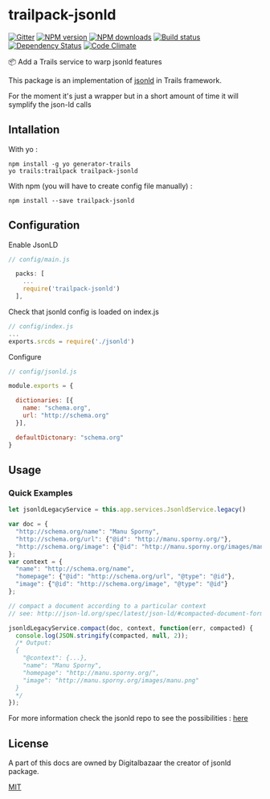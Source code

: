 # trailpack-jsonld
[![Gitter][gitter-image]][gitter-url]
[![NPM version][npm-image]][npm-url]
[![NPM downloads][npm-download]][npm-url]
[![Build status][ci-image]][ci-url]
[![Dependency Status][daviddm-image]][daviddm-url]
[![Code Climate][codeclimate-image]][codeclimate-url]

:package: Add a Trails service to warp jsonld features

This package is an implementation of [jsonld](https://github.com/digitalbazaar/jsonld.js) in Trails framework.

For the moment it's just a wrapper but in a short amount of time it will symplify the json-ld calls

## Intallation
With yo : 

```
npm install -g yo generator-trails
yo trails:trailpack trailpack-jsonld
```

With npm (you will have to create config file manually) :
 
`npm install --save trailpack-jsonld`

## Configuration
Enable JsonLD
```js
// config/main.js

  packs: [
    ...
    require('trailpack-jsonld')
  ],
```
Check that jsonld config is loaded on index.js
```js
// config/index.js
...
exports.srcds = require('./jsonld')
```

Configure
```js
// config/jsonld.js

module.exports = {

  dictionaries: [{
    name: "schema.org",
    url: "http://schema.org"
  }],

  defaultDictonary: "schema.org"
}

```


## Usage



### Quick Examples

```js
let jsonldLegacyService = this.app.services.JsonldService.legacy()

var doc = {
  "http://schema.org/name": "Manu Sporny",
  "http://schema.org/url": {"@id": "http://manu.sporny.org/"},
  "http://schema.org/image": {"@id": "http://manu.sporny.org/images/manu.png"}
};
var context = {
  "name": "http://schema.org/name",
  "homepage": {"@id": "http://schema.org/url", "@type": "@id"},
  "image": {"@id": "http://schema.org/image", "@type": "@id"}
};

// compact a document according to a particular context
// see: http://json-ld.org/spec/latest/json-ld/#compacted-document-form

jsonldLegacyService.compact(doc, context, function(err, compacted) {
  console.log(JSON.stringify(compacted, null, 2));
  /* Output:
  {
    "@context": {...},
    "name": "Manu Sporny",
    "homepage": "http://manu.sporny.org/",
    "image": "http://manu.sporny.org/images/manu.png"
  }
  */
});
```
For more information check the jsonld repo to see the possibilities : [here](https://github.com/digitalbazaar/jsonld.js) 


## License
A part of this docs are owned by Digitalbazaar the creator of jsonld package.

[MIT](https://github.com/jaumard/trailpack-jsonld/blob/master/LICENSE)

[npm-image]: https://img.shields.io/npm/v/trailpack-jsonld.svg?style=flat-square
[npm-url]: https://npmjs.org/package/trailpack-jsonld
[npm-download]: https://img.shields.io/npm/dt/trailpack-jsonld.svg
[ci-image]: https://travis-ci.org/maissani/trailpack-jsonld.svg?branch=master
[ci-url]: https://travis-ci.org/maissani/trailpack-jsonld
[daviddm-image]: http://img.shields.io/david/maissani/trailpack-jsonld.svg?style=flat-square
[daviddm-url]: https://david-dm.org/maissani/trailpack-jsonld
[codeclimate-image]: https://img.shields.io/codeclimate/github/maissani/trailpack-jsonld.svg?style=flat-square
[codeclimate-url]: https://codeclimate.com/github/maissani/trailpack-jsonld
[gitter-image]: http://img.shields.io/badge/+%20GITTER-JOIN%20CHAT%20%E2%86%92-1DCE73.svg?style=flat-square
[gitter-url]: https://gitter.im/trailsjs/trails
